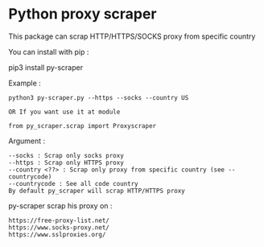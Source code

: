 Python proxy scraper
=============================

This package can scrap HTTP/HTTPS/SOCKS proxy from specific country

You can install with pip : 

pip3 install py-scraper


Example : 

    python3 py-scraper.py --https --socks --country US

    OR If you want use it at module 

    from py_scraper.scrap import Proxyscraper

Argument : 

    --socks : Scrap only socks proxy
    --https : Scrap only HTTPS proxy
    --country <??> : Scrap only proxy from specific country (see --countrycode)
    --countrycode : See all code country
    By default py_scraper will scrap HTTP/HTTPS proxy

py-scraper scrap his proxy on : 

    https://free-proxy-list.net/
    https://www.socks-proxy.net/
    https://www.sslproxies.org/
